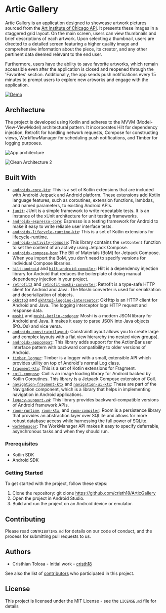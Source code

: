 # Artic Gallery

Artic Gallery is an application designed to showcase artwork pictures sourced from the [Art Institute of Chicago API](https://api.artic.edu/docs/#website). It presents these images in a staggered grid layout. On the main screen, users can view thumbnails and brief descriptions of each artwork. Upon selecting a thumbnail, users are directed to a detailed screen featuring a higher quality image and comprehensive information about the piece, its creator, and any other pertinent data deemed relevant to the end user.

Furthermore, users have the ability to save favorite artworks, which remain accessible even after the application is closed and reopened through the 'Favorites' section. Additionally, the app sends push notifications every 15 minutes to prompt users to explore new artworks and engage with the application.

[![Demo](https://img.youtube.com/vi/tAwNaFv7AIc/maxresdefault.jpg)](https://youtu.be/tAwNaFv7AIc)

## Architecture

The project is developed using Kotlin and adheres to the MVVM (Model-View-ViewModel) architectural pattern. It incorporates Hilt for dependency injection, Retrofit for handling network requests, Compose for constructing views, WorkflowManager for scheduling push notifications, and Timber for logging purposes.

![App architecture](https://developer.android.com/static/topic/libraries/architecture/images/mad-arch-overview.png)

![Clean Architecture 2](https://github.com/android10/Sample-Data/raw/master/Android-CleanArchitecture/clean_architecture.png)

## Built With

- [`androidx-core-ktx`](https://developer.android.com/kotlin/ktx): This is a set of Kotlin extensions that are included with Android Jetpack and Android platform. These extensions add Kotlin language features, such as coroutines, extension functions, lambdas, and named parameters, to existing Android APIs.
- [`junit`](https://junit.org/junit4/): JUnit is a simple framework to write repeatable tests. It is an instance of the xUnit architecture for unit testing frameworks.
- [`androidx-espresso-core`](https://developer.android.com/training/testing/espresso): Espresso is a testing framework for Android to make it easy to write reliable user interface tests.
- [`androidx-lifecycle-runtime-ktx`](https://developer.android.com/kotlin/ktx#lifecycle): This is a set of Kotlin extensions for lifecycle-runtime.
- [`androidx-activity-compose`](https://developer.android.com/develop/ui/compose/migrate/strategy): This library contains the `setContent` function to set the content of an activity using Jetpack Compose.
- [`androidx-compose-bom`](https://developer.android.com/jetpack/androidx/releases/compose): The Bill of Materials (BoM) for Jetpack Compose. When you import the BoM, you don't need to specify versions for individual Compose libraries.
- [`hilt-android`](https://dagger.dev/hilt/) and [`hilt-android-compiler`](https://dagger.dev/hilt/): Hilt is a dependency injection library for Android that reduces the boilerplate of doing manual dependency injection in your project.
- [`retrofit2`](https://square.github.io/retrofit/) and [`retrofit-moshi-converter`](https://square.github.io/retrofit/): Retrofit is a type-safe HTTP client for Android and Java. The Moshi converter is used for serialization and deserialization of objects.
- [`okhttp3`](https://square.github.io/okhttp/) and [`okhttp3-logging-interceptor`](https://github.com/square/okhttp/tree/master/okhttp-logging-interceptor): OkHttp is an HTTP client for Android and Java. The logging interceptor logs HTTP request and response data.
- [`moshi`](https://github.com/square/moshi) and [`moshi-kotlin-codegen`](https://github.com/square/moshi): Moshi is a modern JSON library for Android and Java. It makes it easy to parse JSON into Java objects (POJOs) and vice versa.
- [`androidx-constraintlayout`](https://developer.android.com/training/constraint-layout): ConstraintLayout allows you to create large and complex layouts with a flat view hierarchy (no nested view groups).
- [`androidx-appcompat`](https://developer.android.com/jetpack/androidx/releases/appcompat): This library adds support for the ActionBar user interface pattern with backward compatibility to older versions of Android.
- [`timber_logger`](https://github.com/JakeWharton/timber): Timber is a logger with a small, extensible API which provides utility on top of Android's normal Log class.
- [`fragment-ktx`](https://developer.android.com/kotlin/ktx#fragment): This is a set of Kotlin extensions for Fragment.
- [`coil-compose`](https://coil-kt.github.io/coil/compose/): Coil is an image loading library for Android backed by Kotlin Coroutines. This library is a Jetpack Compose extension of Coil.
- [`navigation-fragment-ktx`](https://developer.android.com/guide/navigation/navigation-getting-started) and [`navigation-ui-ktx`](https://developer.android.com/guide/navigation/navigation-ui): These are part of the Navigation component, which is a library that helps in implementing navigation in Android applications.
- [`legacy-support-v4`](https://developer.android.com/topic/libraries/support-library/packages#v4): This library provides backward-compatible versions of Android framework APIs.
- [`room-runtime`](https://developer.android.com/training/data-storage/room), [`room-ktx`](https://developer.android.com/training/data-storage/room), and [`room-compiler`](https://developer.android.com/training/data-storage/room): Room is a persistence library that provides an abstraction layer over SQLite and allows for more robust database access while harnessing the full power of SQLite.
- [`workManager`](https://developer.android.com/topic/libraries/architecture/workmanager): The WorkManager API makes it easy to specify deferrable, asynchronous tasks and when they should run.

### Prerequisites

- Kotlin SDK
- Android SDK

### Getting Started

To get started with the project, follow these steps:

1. Clone the repository: git clone https://github.com/cristh18/ArticGallery
2. Open the project in Android Studio.
3. Build and run the project on an Android device or emulator.

## Contributing

Please read `CONTRIBUTING.md` for details on our code of conduct, and the process for submitting pull requests to us.

## Authors

- Cristhian Tolosa - Initial work - [cristh18](https://github.com/cristh18)

See also the list of [contributors](https://github.com/yourusername/AstronomyGallery/contributors) who participated in this project.

## License

This project is licensed under the MIT License - see the `LICENSE.md` file for details

